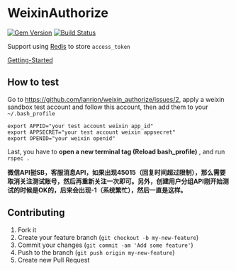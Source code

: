 # WeixinAuthorize

[![Gem Version](https://badge.fury.io/rb/weixin_authorize.png)](http://badge.fury.io/rb/weixin_authorize)
[![Build Status](https://secure.travis-ci.org/lanrion/my_mongoid.png?branch=master)](http://travis-ci.org/lanrion/my_mongoid)

Support using [Redis](http://redis.io) to store `access_token`

[Getting-Started](https://github.com/lanrion/weixin_authorize/wiki/Getting-Started)

## How to test

Go to https://github.com/lanrion/weixin_authorize/issues/2, apply a weixin sandbox test account and follow this account, then add them to your `~/.bash_profile`

```
export APPID="your test account weixin app_id"
export APPSECRET="your test account weixin appsecret"
export OPENID="your weixin openid"
```
Last, you have to **open a new terminal tag (Reload bash_profile)** , and run `rspec .`

**微信API挺SB，客服消息API，如果出现45015（回复时间超过限制），那么需要取消关注测试账号，然后再重新关注一次即可。另外，创建用户分组API刚开始测试的时候是OK的，后来会出现-1（系统繁忙），然后一直是这样。**

## Contributing

1. Fork it
2. Create your feature branch (`git checkout -b my-new-feature`)
3. Commit your changes (`git commit -am 'Add some feature'`)
4. Push to the branch (`git push origin my-new-feature`)
5. Create new Pull Request

